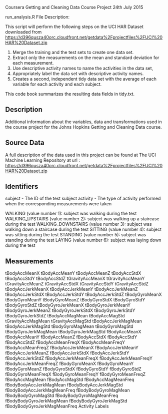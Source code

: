 
Coursera Getting and Cleaning Data Course Project
24th July 2015

run_analysis.R File Description:

This script will perform the following steps on the UCI HAR Dataset downloaded from 
https://d396qusza40orc.cloudfront.net/getdata%2Fprojectfiles%2FUCI%20HAR%20Dataset.zip 

1. Merge the training and the test sets to create one data set.
2. Extract only the measurements on the mean and standard deviation for each measurement. 
3. Use descriptive activity names to name the activities in the data set,
4. Appropriately label the data set with descriptive activity names.
5. Creates a second, independent tidy data set with the average of each variable for each activity and each subject.

This code book summarizes the resulting data fields in tidy.txt.

Description
-----------

Additional information about the variables, data and transformations used in the course project for the Johns Hopkins Getting and Cleaning Data course.

Source Data
-----------

A full description of the data used in this project can be found at The UCI Machine Learning Repository
at url : https://d396qusza40orc.cloudfront.net/getdata%2Fprojectfiles%2FUCI%20HAR%20Dataset.zip

Identifiers
------------

subject - The ID of the test subject
activity - The type of activity performed when the corresponding measurements were taken

WALKING (value number 1): subject was walking during the test
WALKING_UPSTAIRS (value number 2): subject was walking up a staircase during the test
WALKING_DOWNSTAIRS (value number 3): subject was walking down a staircase during the test
SITTING (value number 4): subject was sitting during the test
STANDING (value  number 5): subject was standing during the test
LAYING (value number 6): subject was laying down during the test



Measurements
------------

tBodyAccMeanX
tBodyAccMeanY
tBodyAccMeanZ
tBodyAccStdX
tBodyAccStdY
tBodyAccStdZ
tGravityAccMeanX
tGravityAccMeanY
tGravityAccMeanZ
tGravityAccStdX
tGravityAccStdY
tGravityAccStdZ
tBodyAccJerkMeanX
tBodyAccJerkMeanY
tBodyAccJerkMeanZ
tBodyAccJerkStdX
tBodyAccJerkStdY
tBodyAccJerkStdZ
tBodyGyroMeanX
tBodyGyroMeanY
tBodyGyroMeanZ
tBodyGyroStdX
tBodyGyroStdY
tBodyGyroStdZ
tBodyGyroJerkMeanX
tBodyGyroJerkMeanY
tBodyGyroJerkMeanZ
tBodyGyroJerkStdX
tBodyGyroJerkStdY
tBodyGyroJerkStdZ
tBodyAccMagMean
tBodyAccMagStd
tGravityAccMagMean
tGravityAccMagStd
tBodyAccJerkMagMean
tBodyAccJerkMagStd
tBodyGyroMagMean
tBodyGyroMagStd
tBodyGyroJerkMagMean
tBodyGyroJerkMagStd
fBodyAccMeanX
fBodyAccMeanY
fBodyAccMeanZ
fBodyAccStdX
fBodyAccStdY
fBodyAccStdZ
fBodyAccMeanFreqX
fBodyAccMeanFreqY
fBodyAccMeanFreqZ
fBodyAccJerkMeanX
fBodyAccJerkMeanY
fBodyAccJerkMeanZ
fBodyAccJerkStdX
fBodyAccJerkStdY
fBodyAccJerkStdZ
fBodyAccJerkMeanFreqX
fBodyAccJerkMeanFreqY
fBodyAccJerkMeanFreqZ
fBodyGyroMeanX
fBodyGyroMeanY
fBodyGyroMeanZ
fBodyGyroStdX
fBodyGyroStdY
fBodyGyroStdZ
fBodyGyroMeanFreqX
fBodyGyroMeanFreqY
fBodyGyroMeanFreqZ
fBodyAccMagMean
fBodyAccMagStd
fBodyAccMagMeanFreq
fBodyBodyAccJerkMagMean
fBodyBodyAccJerkMagStd
fBodyBodyAccJerkMagMeanFreq
fBodyBodyGyroMagMean
fBodyBodyGyroMagStd
fBodyBodyGyroMagMeanFreq
fBodyBodyGyroJerkMagMean
fBodyBodyGyroJerkMagStd
fBodyBodyGyroJerkMagMeanFreq
Activity Labels


